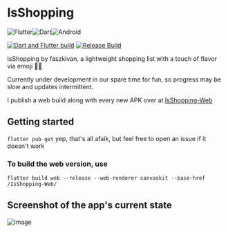 # IsShopping
![Flutter](https://img.shields.io/badge/Flutter-%2302569B.svg?style=for-the-badge&logo=Flutter&logoColor=white)![Dart](https://img.shields.io/badge/dart-%230175C2.svg?style=for-the-badge&logo=dart&logoColor=white)![Android](https://img.shields.io/badge/Android-3DDC84?style=for-the-badge&logo=android&logoColor=white)

[![Dart and Flutter build](https://github.com/Fasz-kivan/IsShopping/actions/workflows/dart.yml/badge.svg)](https://github.com/Fasz-kivan/IsShopping/actions/workflows/dart.yml)
[![Release Build](https://github.com/Fasz-kivan/IsShopping/actions/workflows/publish.yml/badge.svg)](https://github.com/Fasz-kivan/IsShopping/actions/workflows/publish.yml)

IsShopping by faszkivan, a lightweight shopping list with a touch of flavor via emoji 🍕😊

Currently under development in our spare time for fun, so progress may be slow and updates intermittent.

I publish a web build along with every new APK over at [IsShopping-Web](https://fasz-kivan.github.io/IsShopping-Web/)

## Getting started

`flutter pub get`
yep, that's all afaik, but feel free to open an issue if it doesn't work

### To build the web version, use

`flutter build web --release --web-renderer canvaskit --base-href /IsShopping-Web/`

## Screenshot of the app's current state

![image](https://github.com/Fasz-kivan/IsShopping/assets/55391231/d3d9639a-7127-4028-affd-9aad3f95a492)
